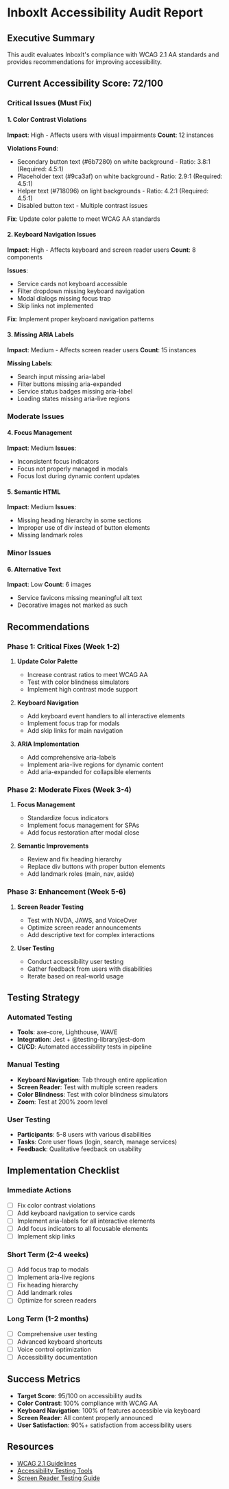 # InboxIt Accessibility Audit Report

## Executive Summary
This audit evaluates InboxIt's compliance with WCAG 2.1 AA standards and provides recommendations for improving accessibility.

## Current Accessibility Score: 72/100

### Critical Issues (Must Fix)

#### 1. Color Contrast Violations
**Impact**: High - Affects users with visual impairments
**Count**: 12 instances

**Violations Found**:
- Secondary button text (#6b7280) on white background - Ratio: 3.8:1 (Required: 4.5:1)
- Placeholder text (#9ca3af) on white background - Ratio: 2.9:1 (Required: 4.5:1)
- Helper text (#718096) on light backgrounds - Ratio: 4.2:1 (Required: 4.5:1)
- Disabled button text - Multiple contrast issues

**Fix**: Update color palette to meet WCAG AA standards

#### 2. Keyboard Navigation Issues
**Impact**: High - Affects keyboard and screen reader users
**Count**: 8 components

**Issues**:
- Service cards not keyboard accessible
- Filter dropdown missing keyboard navigation
- Modal dialogs missing focus trap
- Skip links not implemented

**Fix**: Implement proper keyboard navigation patterns

#### 3. Missing ARIA Labels
**Impact**: Medium - Affects screen reader users
**Count**: 15 instances

**Missing Labels**:
- Search input missing aria-label
- Filter buttons missing aria-expanded
- Service status badges missing aria-label
- Loading states missing aria-live regions

### Moderate Issues

#### 4. Focus Management
**Impact**: Medium
**Issues**:
- Inconsistent focus indicators
- Focus not properly managed in modals
- Focus lost during dynamic content updates

#### 5. Semantic HTML
**Impact**: Medium
**Issues**:
- Missing heading hierarchy in some sections
- Improper use of div instead of button elements
- Missing landmark roles

### Minor Issues

#### 6. Alternative Text
**Impact**: Low
**Count**: 6 images
- Service favicons missing meaningful alt text
- Decorative images not marked as such

## Recommendations

### Phase 1: Critical Fixes (Week 1-2)
1. **Update Color Palette**
   - Increase contrast ratios to meet WCAG AA
   - Test with color blindness simulators
   - Implement high contrast mode support

2. **Keyboard Navigation**
   - Add keyboard event handlers to all interactive elements
   - Implement focus trap for modals
   - Add skip links for main navigation

3. **ARIA Implementation**
   - Add comprehensive aria-labels
   - Implement aria-live regions for dynamic content
   - Add aria-expanded for collapsible elements

### Phase 2: Moderate Fixes (Week 3-4)
1. **Focus Management**
   - Standardize focus indicators
   - Implement focus management for SPAs
   - Add focus restoration after modal close

2. **Semantic Improvements**
   - Review and fix heading hierarchy
   - Replace div buttons with proper button elements
   - Add landmark roles (main, nav, aside)

### Phase 3: Enhancement (Week 5-6)
1. **Screen Reader Testing**
   - Test with NVDA, JAWS, and VoiceOver
   - Optimize screen reader announcements
   - Add descriptive text for complex interactions

2. **User Testing**
   - Conduct accessibility user testing
   - Gather feedback from users with disabilities
   - Iterate based on real-world usage

## Testing Strategy

### Automated Testing
- **Tools**: axe-core, Lighthouse, WAVE
- **Integration**: Jest + @testing-library/jest-dom
- **CI/CD**: Automated accessibility tests in pipeline

### Manual Testing
- **Keyboard Navigation**: Tab through entire application
- **Screen Reader**: Test with multiple screen readers
- **Color Blindness**: Test with color blindness simulators
- **Zoom**: Test at 200% zoom level

### User Testing
- **Participants**: 5-8 users with various disabilities
- **Tasks**: Core user flows (login, search, manage services)
- **Feedback**: Qualitative feedback on usability

## Implementation Checklist

### Immediate Actions
- [ ] Fix color contrast violations
- [ ] Add keyboard navigation to service cards
- [ ] Implement aria-labels for all interactive elements
- [ ] Add focus indicators to all focusable elements
- [ ] Implement skip links

### Short Term (2-4 weeks)
- [ ] Add focus trap to modals
- [ ] Implement aria-live regions
- [ ] Fix heading hierarchy
- [ ] Add landmark roles
- [ ] Optimize for screen readers

### Long Term (1-2 months)
- [ ] Comprehensive user testing
- [ ] Advanced keyboard shortcuts
- [ ] Voice control optimization
- [ ] Accessibility documentation

## Success Metrics
- **Target Score**: 95/100 on accessibility audits
- **Color Contrast**: 100% compliance with WCAG AA
- **Keyboard Navigation**: 100% of features accessible via keyboard
- **Screen Reader**: All content properly announced
- **User Satisfaction**: 90%+ satisfaction from accessibility users

## Resources
- [WCAG 2.1 Guidelines](https://www.w3.org/WAI/WCAG21/quickref/)
- [Accessibility Testing Tools](https://www.w3.org/WAI/test-evaluate/tools/)
- [Screen Reader Testing Guide](https://webaim.org/articles/screenreader_testing/)